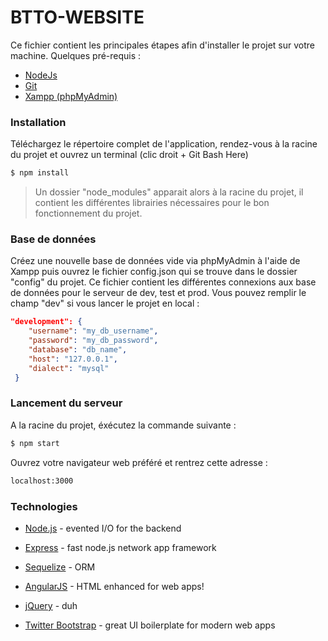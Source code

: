 # BTTO-WEBSITE

Ce fichier contient les principales étapes afin d'installer le projet sur votre machine.
Quelques pré-requis :

  - [NodeJs][node] 
  - [Git][git]
  - [Xampp (phpMyAdmin)][xampp]

### Installation

Téléchargez le répertoire complet de l'application, rendez-vous à la racine du projet et ouvrez un terminal (clic droit + Git Bash Here)

```sh
$ npm install
```

> Un dossier "node_modules" apparait alors à la racine du projet, 
>  il contient les différentes librairies nécessaires pour le bon fonctionnement du projet.

### Base de données

Créez une nouvelle base de données vide via phpMyAdmin à l'aide de Xampp puis ouvrez le fichier config.json qui se trouve dans le dossier "config" du projet. Ce fichier contient les différentes connexions aux base de données pour le serveur de dev, test et prod. Vous pouvez remplir le champ "dev" si vous lancer le projet en local : 

```json
"development": {
    "username": "my_db_username",
    "password": "my_db_password",
    "database": "db_name",
    "host": "127.0.0.1",
    "dialect": "mysql"
 }
 ```
 
### Lancement du serveur
 
 A la racine du projet, éxécutez la commande suivante : 
 
 ```sh
 $ npm start
 ```
 
 Ouvrez votre navigateur web préféré et rentrez cette adresse : 
 
 ```sh
localhost:3000
```
### Technologies

* [Node.js] - evented I/O for the backend
* [Express] - fast node.js network app framework
* [Sequelize] - ORM
* [AngularJS] - HTML enhanced for web apps!
* [jQuery] - duh
* [Twitter Bootstrap] - great UI boilerplate for modern web apps

   [node]: <https://nodejs.org/en/>
   [git]: <https://git-scm.com/>
   [xampp]: <https://www.apachefriends.org/fr/index.html>
   [node.js]: <http://nodejs.org>
   [Twitter Bootstrap]: <http://twitter.github.com/bootstrap/>
   [jQuery]: <http://jquery.com>
   [express]: <http://expressjs.com>
   [AngularJS]: <http://angularjs.org>
   [Sequelize]: <http://docs.sequelizejs.com/en/v3/>
   [Gulp]: <http://gulpjs.com>
